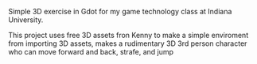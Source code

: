 Simple 3D exercise in Gdot for my game technology
class at Indiana University.

This project uses free 3D assets fron Kenny to make a simple
enviroment from importing 3D assets, makes a rudimentary 3D
3rd person character who can move forward and back, strafe, and 
jump